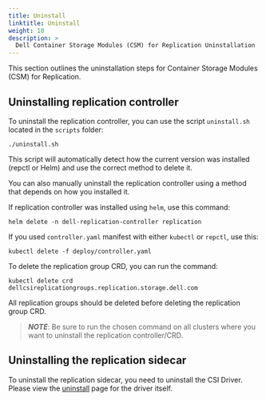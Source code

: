 ```yaml
---
title: Uninstall
linktitle: Uninstall 
weight: 10
description: >
  Dell Container Storage Modules (CSM) for Replication Uninstallation
---
```


This section outlines the uninstallation steps for Container Storage Modules (CSM) for Replication. 

## Uninstalling replication controller

To uninstall the replication controller, you can use the script `uninstall.sh` located in the `scripts` folder:
```shell
./uninstall.sh 
```

This script will automatically detect how the current version was installed (repctl or Helm) and use the correct method to delete it. 

You can also manually uninstall the replication controller using a method that depends on how you installed it.

If replication controller was installed using `helm`, use this command:

```shell
helm delete -n dell-replication-controller replication
```

If you used `controller.yaml` manifest with either `kubectl` or `repctl`, use this:

```shell
kubectl delete -f deploy/controller.yaml
```

To delete the replication group CRD, you can run the command:

```shell
kubectl delete crd dellcsireplicationgroups.replication.storage.dell.com
```

All replication groups should be deleted before deleting the replication group CRD.

> _**NOTE**_: Be sure to run the chosen command on all clusters where you want to uninstall the replication controller/CRD.

## Uninstalling the replication sidecar

To uninstall the replication sidecar, you need to uninstall the CSI Driver. Please view the [uninstall](../../csidriver/uninstall) page for the driver itself.
